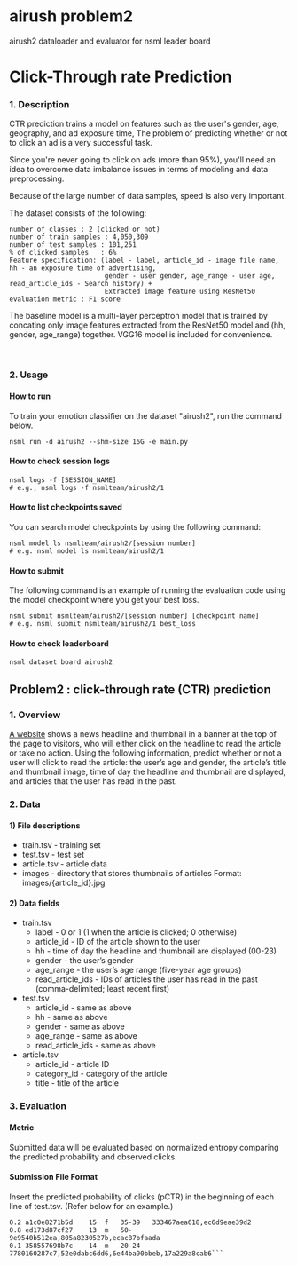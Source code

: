 # airush problem2 
airush2 dataloader and evaluator for nsml leader board
# Click-Through rate Prediction


### 1. Description
CTR prediction trains a model on features such as the user's gender, age, geography, and ad exposure time,
The problem of predicting whether or not to click an ad is a very successful task.

Since you're never going to click on ads (more than 95%), you'll need an idea to overcome data imbalance issues in terms of modeling and data preprocessing.

Because of the large number of data samples, speed is also very important.

The dataset consists of the following:

```
number of classes : 2 (clicked or not)
number of train samples : 4,050,309
number of test samples : 101,251
% of clicked samples   : 6%
Feature specification: (label - label, article_id - image file name, hh - an exposure time of advertising, 
                        gender - user gender, age_range - user age, read_article_ids - Search history) + 
                        Extracted image feature using ResNet50
evaluation metric : F1 score
```

The baseline model is a multi-layer perceptron model that is trained by concating only image features extracted from the ResNet50 model and (hh, gender, age_range) together.
VGG16 model is included for convenience.

<br/>

### 2. Usage

#### How to run

To train your emotion classifier on the dataset "airush2", run the command below.

```
nsml run -d airush2 --shm-size 16G -e main.py
```

#### How to check session logs
```
nsml logs -f [SESSION_NAME] 
# e.g., nsml logs -f nsmlteam/airush2/1
```

#### How to list checkpoints saved
You can search model checkpoints by using the following command:
```
nsml model ls nsmlteam/airush2/[session number]
# e.g. nsml model ls nsmlteam/airush2/1
```

#### How to submit
The following command is an example of running the evaluation code using the model checkpoint where you get your best loss.
```
nsml submit nsmlteam/airush2/[session number] [checkpoint name]
# e.g. nsml submit nsmlteam/airush2/1 best_loss
```

#### How to check leaderboard
```
nsml dataset board airush2
```



## Problem2 : click-through rate (CTR) prediction

### 1. Overview

[A website](https://news.line.me/about/) shows a news headline and thumbnail in a banner at the top of the page to visitors, who will either click on the headline to read the article or take no action. 
Using the following information, predict whether or not a user will click to read the article: the user’s age and gender, the article’s title and thumbnail image, time of day the headline and thumbnail are displayed, and articles that the user has read in the past.

### 2. Data

#### 1) File descriptions

- train.tsv - training set
- test.tsv - test set
- article.tsv - article data 
- images - directory that stores thumbnails of articles Format: images/{article_id}.jpg

#### 2) Data fields

- train.tsv
  - label - 0 or 1 (1 when the article is clicked; 0 otherwise)
  - article_id - ID of the article shown to the user
  - hh - time of day the headline and thumbnail are displayed (00-23)
  - gender - the user’s gender
  - age_range - the user’s age range (five-year age groups)
  - read_article_ids - IDs of articles the user has read in the past (comma-delimited; least recent first) 
- test.tsv
  - article_id - same as above 
  - hh - same as above
  - gender - same as above
  - age_range - same as above
  - read_article_ids - same as above
- article.tsv
  - article_id - article ID
  - category_id - category of the article
  - title - title of the article 

### 3. Evaluation

#### Metric

Submitted data will be evaluated based on normalized entropy comparing the predicted probability and observed clicks.

#### Submission File Format

Insert the predicted probability of clicks (pCTR) in the beginning of each line of test.tsv. (Refer below for an example.)

```pctr    article_id  hh   gender  age_range   read_article_ids
0.2 a1c0e8271b5d    15  f   35-39   333467aea618,ec6d9eae39d2
0.8 ed173d87cf27    13  m   50-     9e9540b512ea,805a8230527b,ecac87bfaada
0.1 358557698b7c    14  m   20-24   7780160287c7,52e0dabc6dd6,6e44ba90bbeb,17a229a8cab6```
```